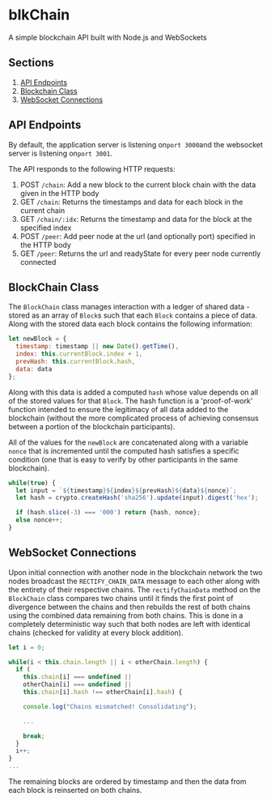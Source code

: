 # blkChain
A simple blockchain API built with Node.js and WebSockets

## Sections
1. [API Endpoints](#api)
2. [Blockchain Class](#blockchain)
3. [WebSocket Connections](#websocket)

## API Endpoints
<a name="api"/>

By default, the application server is listening on`port 3000`and the websocket server
is listening on`port 3001`.

The API responds to the following HTTP requests:  

1. POST `/chain`: Add a new block to the current block chain with the data given in the HTTP body
2. GET `/chain`: Returns the timestamps and data for each block in the current chain
3. GET `/chain/:idx`: Returns the timestamp and data for the block at the specified index
4. POST `/peer`: Add peer node at the url (and optionally port) specified in the HTTP body
5. GET `/peer`: Returns the url and readyState for every peer node currently connected



## BlockChain Class
<a name="blockchain"/>

The `BlockChain` class manages interaction with a ledger of shared data - stored as an array of
`Block`s such that each `Block` contains a piece of data. Along with the stored data each block contains the following information:  

````javascript
let newBlock = {
  timestamp: timestamp || new Date().getTime(),
  index: this.currentBlock.index + 1,
  prevHash: this.currentBlock.hash,
  data: data
};
````

Along with this data is added a computed `hash` whose value depends on all of the stored values for that `Block`.
The hash function is a 'proof-of-work' function intended to ensure the legitimacy of all data added to the blockchain
(without the more complicated process of achieving consensus between a portion of the blockchain participants).  

All of the values for the `newBlock` are concatenated along with a variable `nonce` that is incremented until the computed hash
satisfies a specific condition (one that is easy to verify by other participants in the same blockchain).  

````javascript
while(true) {
  let input = `${timestamp}${index}${prevHash}${data}${nonce}`;
  let hash = crypto.createHash('sha256').update(input).digest('hex');

  if (hash.slice(-3) === '000') return {hash, nonce};
  else nonce++;
}
````

## WebSocket Connections
<a name="websocket"/>

Upon initial connection with another node in the blockchain network the two nodes broadcast the `RECTIFY_CHAIN_DATA` message to each other along with the entirety of their respective chains. The `rectifyChainData` method on the `BlockChain` class compares two chains until it finds the first point of divergence between the chains and then rebuilds the rest of both chains using the combined data remaining from both chains. This is done in a completely deterministic way such that both nodes are left with identical chains (checked for validity at every block addition).  

````javascript
let i = 0;

while(i < this.chain.length || i < otherChain.length) {
  if (
    this.chain[i] === undefined ||
    otherChain[i] === undefined ||
    this.chain[i].hash !== otherChain[i].hash) {

    console.log("Chains mismatched! Consolidating");

    ...

    break;
  }
  i++;
}
...
````

The remaining blocks are ordered by timestamp and then the data from each block is reinserted on both chains.
